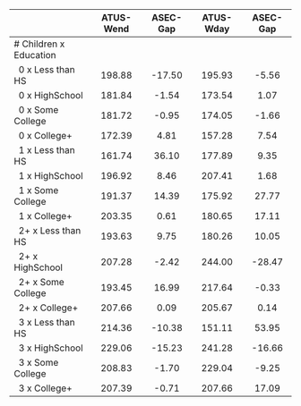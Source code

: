 
|                      |    ATUS-Wend |     ASEC-Gap |    ATUS-Wday |     ASEC-Gap |
| -------------------- | :----------: | :----------: | :----------: | :----------: |
| # Children x Education |              |              |              |              |
| &nbsp;&nbsp;0 x Less than HS |       198.88 |       -17.50 |       195.93 |        -5.56 |
| &nbsp;&nbsp;0 x HighSchool |       181.84 |        -1.54 |       173.54 |         1.07 |
| &nbsp;&nbsp;0 x Some College |       181.72 |        -0.95 |       174.05 |        -1.66 |
| &nbsp;&nbsp;0 x College+ |       172.39 |         4.81 |       157.28 |         7.54 |
| &nbsp;&nbsp;1 x Less than HS |       161.74 |        36.10 |       177.89 |         9.35 |
| &nbsp;&nbsp;1 x HighSchool |       196.92 |         8.46 |       207.41 |         1.68 |
| &nbsp;&nbsp;1 x Some College |       191.37 |        14.39 |       175.92 |        27.77 |
| &nbsp;&nbsp;1 x College+ |       203.35 |         0.61 |       180.65 |        17.11 |
| &nbsp;&nbsp;2+ x Less than HS |       193.63 |         9.75 |       180.26 |        10.05 |
| &nbsp;&nbsp;2+ x HighSchool |       207.28 |        -2.42 |       244.00 |       -28.47 |
| &nbsp;&nbsp;2+ x Some College |       193.45 |        16.99 |       217.64 |        -0.33 |
| &nbsp;&nbsp;2+ x College+ |       207.66 |         0.09 |       205.67 |         0.14 |
| &nbsp;&nbsp;3 x Less than HS |       214.36 |       -10.38 |       151.11 |        53.95 |
| &nbsp;&nbsp;3 x HighSchool |       229.06 |       -15.23 |       241.28 |       -16.66 |
| &nbsp;&nbsp;3 x Some College |       208.83 |        -1.70 |       229.04 |        -9.25 |
| &nbsp;&nbsp;3 x College+ |       207.39 |        -0.71 |       207.66 |        17.09 |

